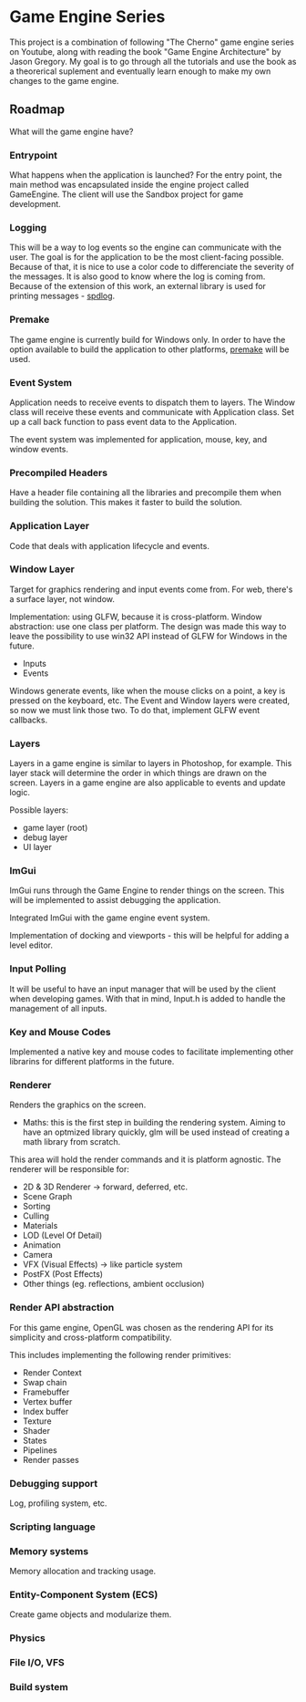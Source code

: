 # Game Engine Series

This project is a combination of following "The Cherno" game engine series on Youtube, along with reading the book "Game Engine Architecture" by Jason Gregory. My goal is to go through all the tutorials and use the book as a theorerical suplement and eventually learn enough to make my own changes to the game engine.

## Roadmap

What will the game engine have?

### Entrypoint

What happens when the application is launched?
For the entry point, the main method was encapsulated inside the engine project called GameEngine. The client will use the Sandbox project for game development.

### Logging

This will be a way to log events so the engine can communicate with the user. The goal is for the application to be the most client-facing possible. Because of that, it is nice to use a color code to differenciate the severity of the messages. It is also good to know where the log is coming from. Because of the extension of this work, an external library is used for printing messages - [spdlog](https://github.com/gabime/spdlog).

### Premake

The game engine is currently build for Windows only. In order to have the option available to build the application to other platforms, [premake](https://github.com/premake/premake-core) will be used.

### Event System

Application needs to receive events to dispatch them to layers. The Window class will receive these events and communicate with Application class.
Set up a call back function to pass event data to the Application.

The event system was implemented for application, mouse, key, and window events.

### Precompiled Headers

Have a header file containing all the libraries and precompile them when building the solution. This makes it faster to build the solution.

### Application Layer

Code that deals with application lifecycle and events.

### Window Layer

Target for graphics rendering and input events come from.
For web, there's a surface layer, not window.

Implementation: using GLFW, because it is cross-platform.
Window abstraction: use one class per platform. The design was made this way to leave the possibility to use win32 API instead of GLFW for Windows in the future. 

* Inputs
* Events

Windows generate events, like when the mouse clicks on a point, a key is pressed on the keyboard, etc. The Event and Window layers were created, so now we must link those two. To do that, implement GLFW event callbacks.

### Layers

Layers in a game engine is similar to layers in Photoshop, for example. This layer stack will determine the order in which things are drawn on the screen. Layers in a game engine are also applicable to events and update logic.

Possible layers:

* game layer (root)
* debug layer
* UI layer

### ImGui

ImGui runs through the Game Engine to render things on the screen. This will be implemented to assist debugging the application.

Integrated ImGui with the game engine event system.

Implementation of docking and viewports - this will be helpful for adding a level editor.

### Input Polling

It will be useful to have an input manager that will be used by the client when developing games. With that in mind, Input.h is added to handle the management of all inputs.

### Key and Mouse Codes

Implemented a native key and mouse codes to facilitate implementing other librarins for different platforms in the future.

### Renderer

Renders the graphics on the screen.

* Maths: this is the first step in building the rendering system. Aiming to have an optmized library quickly, glm will be used instead of creating a math library from scratch.

This area will hold the render commands and it is platform agnostic. The renderer will be responsible for:

* 2D & 3D Renderer -> forward, deferred, etc.
* Scene Graph
* Sorting
* Culling
* Materials
* LOD (Level Of Detail)
* Animation
* Camera
* VFX (Visual Effects) -> like particle system
* PostFX (Post Effects)
* Other things (eg. reflections, ambient occlusion)

### Render API abstraction

For this game engine, OpenGL was chosen as the rendering API for its simplicity and cross-platform compatibility.

This includes implementing the following render primitives:

* Render Context
* Swap chain
* Framebuffer
* Vertex buffer
* Index buffer
* Texture
* Shader
* States
* Pipelines
* Render passes

### Debugging support

Log, profiling system, etc.

### Scripting language

### Memory systems

Memory allocation and tracking usage.

### Entity-Component System (ECS)

Create game objects and modularize them.

### Physics

### File I/O, VFS

### Build system

 
